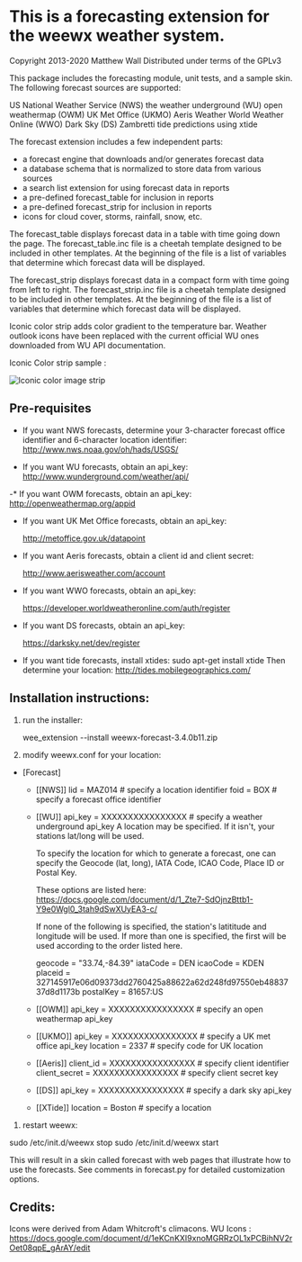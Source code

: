 # This is a forecasting extension for the weewx weather system.

Copyright 2013-2020 Matthew Wall
Distributed under terms of the GPLv3

This package includes the forecasting module, unit tests, and a sample skin.
The following forecast sources are supported:

  US National Weather Service (NWS)
  the weather underground (WU)
  open weathermap (OWM)
  UK Met Office (UKMO)
  Aeris Weather
  World Weather Online (WWO)
  Dark Sky (DS)
  Zambretti
  tide predictions using xtide

The forecast extension includes a few independent parts:

- a forecast engine that downloads and/or generates forecast data
- a database schema that is normalized to store data from various sources
- a search list extension for using forecast data in reports
- a pre-defined forecast_table for inclusion in reports
- a pre-defined forecast_strip for inclusion in reports
- icons for cloud cover, storms, rainfall, snow, etc.

The forecast_table displays forecast data in a table with time going down the
page.  The forecast_table.inc file is a cheetah template designed to be
included in other templates.  At the beginning of the file is a list of
variables that determine which forecast data will be displayed.

The forecast_strip displays forecast data in a compact form with time going
from left to right.  The forecast_strip.inc file is a cheetah template designed
to be included in other templates.  At the beginning of the file is a list of
variables that determine which forecast data will be displayed.

Iconic color strip adds color gradient to the temperature bar. 
Weather outlook icons have been replaced with the current official WU ones downloaded from WU API documentation.

Iconic Color strip sample :

![Iconic color image strip](https://piwifotos.ddns.net/images/2021/02/06/image.png)

## Pre-requisites

- If you want NWS forecasts, determine your 3-character forecast office identifier and 6-character location identifier:
    <http://www.nws.noaa.gov/oh/hads/USGS/>

- If you want WU forecasts, obtain an api_key:
    <http://www.wunderground.com/weather/api/>

-* If you want OWM forecasts, obtain an api_key:
  <http://openweathermap.org/appid>

- If you want UK Met Office forecasts, obtain an api_key:

  <http://metoffice.gov.uk/datapoint>

- If you want Aeris forecasts, obtain a client id and client secret:

  <http://www.aerisweather.com/account>

- If you want WWO forecasts, obtain an api_key:

  <https://developer.worldweatheronline.com/auth/register>

- If you want DS forecasts, obtain an api_key:

  <https://darksky.net/dev/register>

- If you want tide forecasts, install xtides:
    sudo apt-get install xtide
  Then determine your location:
    <http://tides.mobilegeographics.com/>

## Installation instructions:

1. run the installer:

    wee_extension --install weewx-forecast-3.4.0b11.zip

2. modify weewx.conf for your location:

- [Forecast]
  - [[NWS]]
      lid = MAZ014                 # specify a location identifier
      foid = BOX                   # specify a forecast office identifier
  - [[WU]]
      api_key = XXXXXXXXXXXXXXXX   # specify a weather underground api_key
       A location may be specified.  If it isn't, your stations lat/long
       will be used.

       To specify the location for which to generate a forecast, one can specify
       the Geocode (lat, long), IATA Code, ICAO Code, Place ID or Postal Key.

       These options are listed here:
       <https://docs.google.com/document/d/1_Zte7-SdOjnzBttb1-Y9e0Wgl0_3tah9dSwXUyEA3-c/>

       If none of the following is specified, the station's latititude and longitude
       will be used.  If more than one is specified, the first will be used according
       to the order listed here.

       geocode = "33.74,-84.39"
       iataCode = DEN
       icaoCode = KDEN
       placeid = 327145917e06d09373dd2760425a88622a62d248fd97550eb4883737d8d1173b
       postalKey = 81657:US
  - [[OWM]]
      api_key = XXXXXXXXXXXXXXXX   # specify an open weathermap api_key
  - [[UKMO]]
      api_key = XXXXXXXXXXXXXXXX   # specify a UK met office api_key
      location = 2337              # specify code for UK location
  - [[Aeris]]
      client_id = XXXXXXXXXXXXXXXX      # specify client identifier
      client_secret = XXXXXXXXXXXXXXXX  # specify client secret key
  - [[DS]]
      api_key = XXXXXXXXXXXXXXXX   # specify a dark sky api_key
  - [[XTide]]
      location = Boston            # specify a location

1. restart weewx:

sudo /etc/init.d/weewx stop
sudo /etc/init.d/weewx start

This will result in a skin called forecast with web pages that illustrate how
to use the forecasts.  See comments in forecast.py for detailed customization
options.

## Credits:

Icons were derived from Adam Whitcroft's climacons.
WU Icons : <https://docs.google.com/document/d/1eKCnKXI9xnoMGRRzOL1xPCBihNV2rOet08qpE_gArAY/edit>
